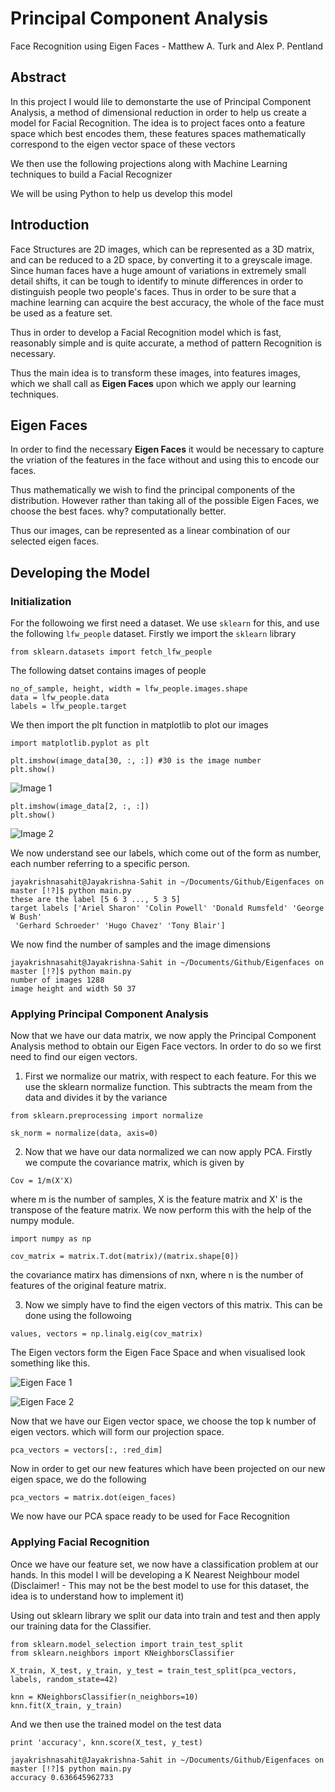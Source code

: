 # Principal Component Analysis 

Face Recognition using Eigen Faces - Matthew A. Turk and Alex P. Pentland 

## Abstract 

In this project I would lile to demonstarte the use of Principal Component Analysis, a method of dimensional reduction in order to help us create a model for Facial Recognition. The idea is to project faces onto a feature space which best encodes them, these features spaces mathematically correspond to the eigen vector space of these vectors

We then use the following projections along with Machine Learning techniques to build a Facial Recognizer

We will be using Python to help us develop this model

## Introduction 

Face Structures are 2D images, which can be represented as a 3D matrix, and can be reduced to a 2D space, by converting it to a greyscale image. Since human faces have a huge amount of variations in extremely small detail shifts, it can be tough to identify to minute differences in order to distinguish people two people's faces. Thus in order to be sure that a machine learning can acquire the best accuracy, the whole of the face must be used as a feature set. 

Thus in order to develop a Facial Recognition model which is fast, reasonably simple and is quite accurate, a method of pattern Recognition is necessary.

Thus the main idea is to transform these images, into features images, which we shall call as **Eigen Faces** upon which we apply our learning techniques.

## Eigen Faces

In order to find the necessary **Eigen Faces** it would be necessary to capture the vriation of the features in the face without and using this to encode our faces.

Thus mathematically we wish to find the principal components of the distribution. However rather than taking all of the possible Eigen Faces, we choose the best faces. why? computationally better.

Thus our images, can be represented as a linear combination of our selected eigen faces. 

## Developing the Model 

### Initialization

For the followoing we first need a dataset. We use `sklearn` for this, and use the following `lfw_people` dataset. Firstly we import the `sklearn` library


```
from sklearn.datasets import fetch_lfw_people
```

The following datset contains images of people

```
no_of_sample, height, width = lfw_people.images.shape
data = lfw_people.data
labels = lfw_people.target
```

We then import the plt function in matplotlib to plot our images

```
import matplotlib.pyplot as plt

plt.imshow(image_data[30, :, :]) #30 is the image number
plt.show()
```

![Image 1](imgs/img2.png)

```
plt.imshow(image_data[2, :, :]) 
plt.show()
```

![Image 2](imgs/img1.png)

We now understand see our labels, which come out of the form as number, each number referring to a specific person.

```
jayakrishnasahit@Jayakrishna-Sahit in ~/Documents/Github/Eigenfaces on master [!?]$ python main.py
these are the label [5 6 3 ..., 5 3 5]
target labels ['Ariel Sharon' 'Colin Powell' 'Donald Rumsfeld' 'George W Bush'
 'Gerhard Schroeder' 'Hugo Chavez' 'Tony Blair']
```

We now find the number of samples and the image dimensions

```
jayakrishnasahit@Jayakrishna-Sahit in ~/Documents/Github/Eigenfaces on master [!?]$ python main.py
number of images 1288
image height and width 50 37
```

### Applying Principal Component Analysis

Now that we have our data matrix, we now apply the Principal Component Analysis method to obtain our Eigen Face vectors. In order to do so we first need to find our eigen vectors. 

1. First we normalize our matrix, with respect to each feature. For this we use the sklearn normalize function. This subtracts the meam from the data and divides it by the variance

```
from sklearn.preprocessing import normalize

sk_norm = normalize(data, axis=0)
```


2. Now that we have our data normalized we can now apply PCA. Firstly we compute the covariance matrix, which is given by 

```
Cov = 1/m(X'X)
```

where m is the number of samples, X is the feature matrix and X' is the transpose of the feature matrix. We now perform this with the help of the numpy module.

```
import numpy as np 

cov_matrix = matrix.T.dot(matrix)/(matrix.shape[0])
```
the covariance matirx has dimensions of nxn, where n is the number of features of the original feature matrix.

3. Now we simply have to find the eigen vectors of this matrix. This can be done using the followoing

```
values, vectors = np.linalg.eig(cov_matrix)
```

The Eigen vectors form the Eigen Face Space and when visualised look something like this.

![Eigen Face 1](imgs/eigVec1.png)

![Eigen Face 2](imgs/eigVec2.png)

Now that we have our Eigen vector space, we choose the top k number of eigen vectors. which will form our projection space. 

```
pca_vectors = vectors[:, :red_dim]
```

Now in order to get our new features which have been projected on our new eigen space, we do the following

```
pca_vectors = matrix.dot(eigen_faces) 
```

We now have our PCA space ready to be used for Face Recognition

### Applying Facial Recognition

Once we have our feature set, we now have a classification problem at our hands. In this model I will be developing a K Nearest Neighbour model (Disclaimer! - This may not be the best model to use for this dataset, the idea is to understand how to implement it)

Using out sklearn library we split our data into train and test and then apply our training data for the Classifier. 

```
from sklearn.model_selection import train_test_split
from sklearn.neighbors import KNeighborsClassifier

X_train, X_test, y_train, y_test = train_test_split(pca_vectors, labels, random_state=42)

knn = KNeighborsClassifier(n_neighbors=10)
knn.fit(X_train, y_train)
```

And we then use the trained model on the test data

```
print 'accuracy', knn.score(X_test, y_test)
```

```
jayakrishnasahit@Jayakrishna-Sahit in ~/Documents/Github/Eigenfaces on master [!?]$ python main.py
accuracy 0.636645962733
```

